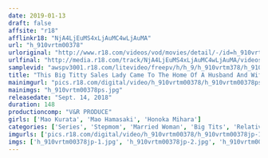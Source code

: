 ```yaml
---
date: 2019-01-13
draft: false
affsite: "r18"
afflinkr18: "NjA4LjEuMS4xLjAuMC4wLjAuMA"
url: "h_910vrtm00378"
urloriginal: "http://www.r18.com/videos/vod/movies/detail/-/id=h_910vrtm00378"
urlfinal: "http://media.r18.com/track/NjA4LjEuMS4xLjAuMC4wLjAuMA/videos/vod/movies/detail/-/id=h_910vrtm00378"
samplevid: "awspv3001.r18.com/litevideo/freepv/h/h_9/h_910vrtm378/h_910vrtm378_dmb_w.mp4"
title: "This Big Titty Sales Lady Came To The Home Of A Husband And Wife, And Now She's Quietly Tempting The Husband To Turn You On! Unable To Resist Her Luscious Tits, He Decides To Have Infidelity Sex! She Wants To Seal The Deal So Badly That She Unexpectedly Finds Herself Cumming Over And Over Again In Wild Ecstasy! 3"
mainimgurl: "pics.r18.com/digital/video/h_910vrtm00378/h_910vrtm00378ps.jpg"
mainimgs: "h_910vrtm00378ps.jpg"
releasedate: "Sept. 14, 2018"
duration: 148
productioncomp: "V&R PRODUCE"
girls: ['Mao Kurata', 'Mao Hamasaki', 'Honoka Mihara']
categories: ['Series', 'Stepmom', 'Married Woman', 'Big Tits', 'Relatives', 'Variety', 'Big Tits Lover', 'Cowgirl', 'Cheating Wife', 'Creampie']
imgurls: ['pics.r18.com/digital/video/h_910vrtm00378/h_910vrtm00378jp-1.jpg', 'pics.r18.com/digital/video/h_910vrtm00378/h_910vrtm00378jp-2.jpg', 'pics.r18.com/digital/video/h_910vrtm00378/h_910vrtm00378jp-3.jpg', 'pics.r18.com/digital/video/h_910vrtm00378/h_910vrtm00378jp-4.jpg', 'pics.r18.com/digital/video/h_910vrtm00378/h_910vrtm00378jp-5.jpg', 'pics.r18.com/digital/video/h_910vrtm00378/h_910vrtm00378jp-6.jpg', 'pics.r18.com/digital/video/h_910vrtm00378/h_910vrtm00378jp-7.jpg', 'pics.r18.com/digital/video/h_910vrtm00378/h_910vrtm00378jp-8.jpg', 'pics.r18.com/digital/video/h_910vrtm00378/h_910vrtm00378jp-9.jpg', 'pics.r18.com/digital/video/h_910vrtm00378/h_910vrtm00378jp-10.jpg', 'pics.r18.com/digital/video/h_910vrtm00378/h_910vrtm00378jp-11.jpg', 'pics.r18.com/digital/video/h_910vrtm00378/h_910vrtm00378jp-12.jpg', 'pics.r18.com/digital/video/h_910vrtm00378/h_910vrtm00378jp-13.jpg', 'pics.r18.com/digital/video/h_910vrtm00378/h_910vrtm00378jp-14.jpg', 'pics.r18.com/digital/video/h_910vrtm00378/h_910vrtm00378jp-15.jpg', 'pics.r18.com/digital/video/h_910vrtm00378/h_910vrtm00378jp-16.jpg', 'pics.r18.com/digital/video/h_910vrtm00378/h_910vrtm00378jp-17.jpg', 'pics.r18.com/digital/video/h_910vrtm00378/h_910vrtm00378jp-18.jpg', 'pics.r18.com/digital/video/h_910vrtm00378/h_910vrtm00378jp-19.jpg', 'pics.r18.com/digital/video/h_910vrtm00378/h_910vrtm00378jp-20.jpg']
imgs: ['h_910vrtm00378jp-1.jpg', 'h_910vrtm00378jp-2.jpg', 'h_910vrtm00378jp-3.jpg', 'h_910vrtm00378jp-4.jpg', 'h_910vrtm00378jp-5.jpg', 'h_910vrtm00378jp-6.jpg', 'h_910vrtm00378jp-7.jpg', 'h_910vrtm00378jp-8.jpg', 'h_910vrtm00378jp-9.jpg', 'h_910vrtm00378jp-10.jpg', 'h_910vrtm00378jp-11.jpg', 'h_910vrtm00378jp-12.jpg', 'h_910vrtm00378jp-13.jpg', 'h_910vrtm00378jp-14.jpg', 'h_910vrtm00378jp-15.jpg', 'h_910vrtm00378jp-16.jpg', 'h_910vrtm00378jp-17.jpg', 'h_910vrtm00378jp-18.jpg', 'h_910vrtm00378jp-19.jpg', 'h_910vrtm00378jp-20.jpg']
---
```

